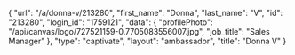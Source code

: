 {
    "url": "\/a\/donna-v\/213280",
    "first_name": "Donna",
    "last_name": "V",
    "id": "213280",
    "login_id": "1759121",
    "data": {
        "profilePhoto": "\/api\/canvas\/logo\/727521159-0.7705083556007.jpg",
        "job_title": "Sales Manager"
    },
    "type": "captivate",
    "layout": "ambassador",
    "title": "Donna V"
}